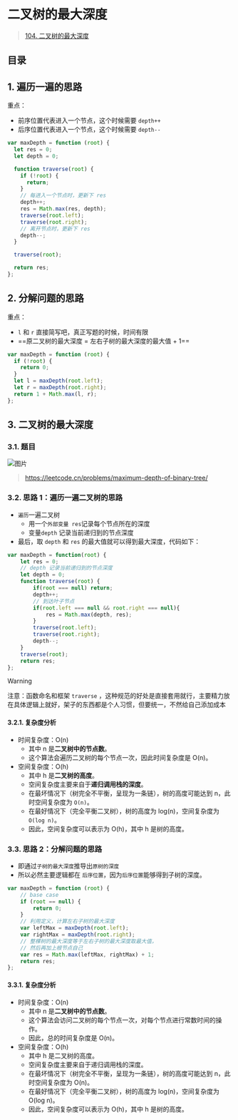 
# 二叉树的最大深度

 
> [104. 二叉树的最大深度](https://leetcode.cn/problems/maximum-depth-of-binary-tree/)


## 目录
<!-- toc -->
 ## 1. 遍历一遍的思路 

重点：
- 前序位置代表进入一个节点，这个时候需要 `depth++`
- 后序位置代表进入一个节点，这个时候需要 `depth--`

```javascript
var maxDepth = function (root) {
  let res = 0;
  let depth = 0;

  function traverse(root) {
    if (!root) {
      return;
    }
    // 每进入一个节点时，更新下 res
    depth++;
    res = Math.max(res, depth);
    traverse(root.left);
    traverse(root.right);
    // 离开节点时，更新下 res
    depth--;
  }

  traverse(root);

  return res;
};

```

## 2. 分解问题的思路

重点：
-  `l` 和 `r` 直接简写吧，真正写题的时候，时间有限
- ==原二叉树的最大深度 = 左右子树的最大深度的最大值 + 1==

```javascript
var maxDepth = function (root) {
  if (!root) {
    return 0;
  }
  let l = maxDepth(root.left);
  let r = maxDepth(root.right);
  return 1 + Math.max(l, r);
};

```

## 3. 二叉树的最大深度

### 3.1. 题目

![图片](https://832-1310531898.cos.ap-beijing.myqcloud.com/999.%20Obsidian@832/files/20241119-2.png)

> https://leetcode.cn/problems/maximum-depth-of-binary-tree/

### 3.2. 思路 1：遍历一遍二叉树的思路

- `遍历`一遍二叉树
	- 用一个`外部变量 res`记录每个节点所在的深度
	- 变量`depth` 记录当前递归到的节点深度
- 最后，取 `depth` 和 `res` 的最大值就可以得到最大深度，代码如下：

```javascript
var maxDepth = function(root) {
    let res = 0;
    // depth 记录当前递归到的节点深度
    let depth = 0;
    function traverse(root) {
        if(root === null) return;
        depth++;
        // 到达叶子节点
        if(root.left === null && root.right === null){
            res = Math.max(depth, res);
        }
        traverse(root.left);
        traverse(root.right);
        depth--;
    }
    traverse(root);
    return res;
};
```

> [!warning]
> 注意：函数命名和框架 `traverse` ，这种规范的好处是直接套用就行，主要精力放在具体逻辑上就好，架子的东西都是个人习惯，但要统一，不然给自己添加成本

#### 3.2.1. 复杂度分析

- 时间复杂度：O(n)
	- 其中 n 是**二叉树中的节点数**。
	- 这个算法会遍历二叉树的每个节点一次，因此时间复杂度是 O(n)。
- 空间复杂度：O(h)
	- 其中 h 是**二叉树的高度**。
	- 空间复杂度主要来自于**递归调用栈的深度**。
	- 在最坏情况下（树完全不平衡，呈现为一条链），树的高度可能达到 n，此时空间复杂度为 `O(n)`。
	- 在最好情况下（完全平衡二叉树），树的高度为 log(n)，空间复杂度为 `O(log n)`。
	- 因此，空间复杂度可以表示为 O(h)，其中 h 是树的高度。

### 3.3. 思路 2：分解问题的思路

- 即通过`子树的最大深度`推导出`原树的深度`
- 所以必然主要逻辑都在 `后序位置`，因为`后序位置`能够得到子树的深度。

```js
var maxDepth = function (root) {
	// base case
    if (root == null) {
        return 0;
    }
    // 利用定义，计算左右子树的最大深度
    var leftMax = maxDepth(root.left);
    var rightMax = maxDepth(root.right);
    // 整棵树的最大深度等于左右子树的最大深度取最大值，
    // 然后再加上根节点自己
    var res = Math.max(leftMax, rightMax) + 1;
    return res;
};
```

#### 3.3.1. 复杂度分析

- 时间复杂度：O(n)
	- 其中 n 是**二叉树中的节点数**。
	- 这个算法会访问二叉树的每个节点一次，对每个节点进行常数时间的操作。
	- 因此，总的时间复杂度是 O(n)。
- 空间复杂度：O(h)
	- 其中 h 是二叉树的高度。
	- 空间复杂度主要来自于递归调用栈的深度。
	- 在最坏情况下（树完全不平衡，呈现为一条链），树的高度可能达到 n，此时空间复杂度为 O(n)。
	- 在最好情况下（完全平衡二叉树），树的高度为 log(n)，空间复杂度为 O(log n)。
	- 因此，空间复杂度可以表示为 O(h)，其中 h 是树的高度。